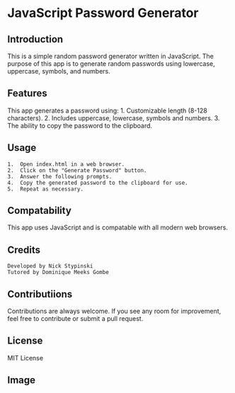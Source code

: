 # JavaScript Password Generator
## Introduction
This is a simple random password generator written in JavaScript.  The purpose of this app is to generate random passwords using lowercase, uppercase, symbols, and numbers.

## Features
This app generates a password using:
    1.  Customizable length (8-128 characters).
    2.  Includes uppercase, lowercase, symbols and numbers.
    3.  The ability to copy the password to the clipboard.

## Usage
    1.  Open index.html in a web browser.
    2.  Click on the "Generate Password" button.
    3.  Answer the following prompts.
    4.  Copy the generated password to the clipboard for use.
    5.  Repeat as necessary.

## Compatability
This app uses JavaScript and is compatable with all modern web browsers.

## Credits
    Developed by Nick Stypinski
    Tutored by Dominique Meeks Gombe

## Contributiions
Contributions are always welcome.  If you see any room for improvement, feel free to contribute or submit a pull request.

## License
MIT License  

## Image